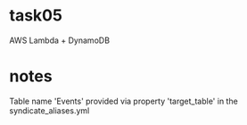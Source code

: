 # task05

AWS Lambda + DynamoDB

# notes

Table name 'Events' provided via property 'target_table' in the syndicate_aliases.yml